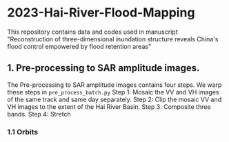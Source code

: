 # 2023-Hai-River-Flood-Mapping
This repository contains data and codes used in manuscript "Reconstruction of three-dimensional inundation structure reveals China's flood control empowered by flood retention areas"
## 1. Pre-processing to SAR amplitude images.
The Pre-processing to SAR amplitude images contains four steps. We warp these steps in `pre_process_batch.py`
Step 1: Mosaic the VV and VH images of the same track and same day separately.
Step 2: Clip the mosaic VV and VH images to the extent of the Hai River Basin.
Step 3: Composite three bands.
Step 4: Stretch
### 1.1 Orbits

